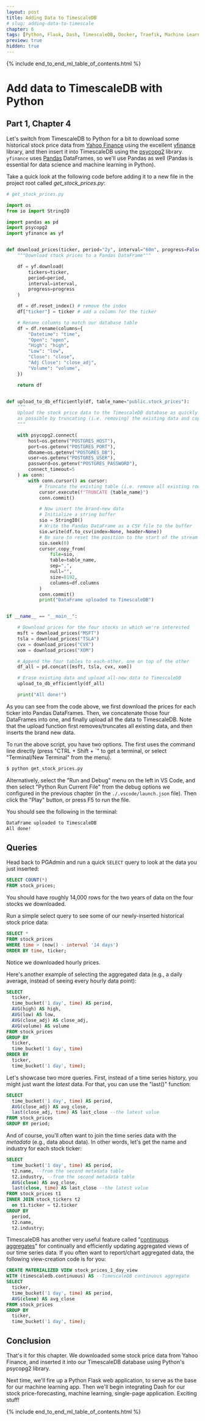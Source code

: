 ```yaml
---
layout: post
title: Adding Data to TimescaleDB
# slug: adding-data-to-timescale
chapter: 6
tags: [Python, Flask, Dash, TimescaleDB, Docker, Traefik, Machine Learning]
preview: true
hidden: true
---
```


{% include end_to_end_ml_table_of_contents.html %}


# Add data to TimescaleDB with Python
## Part 1, Chapter 4

Let's switch from TimescaleDB to Python for a bit to download some historical stock price data from [Yahoo Finance](https://finance.yahoo.com/) using the excellent [yfinance](https://pypi.org/project/yfinance/) library, and then insert it into TimescaleDB using the [psycopg2](https://pypi.org/project/psycopg2/) library. `yfinance` uses [Pandas](https://pandas.pydata.org/) DataFrames, so we'll use Pandas as well (Pandas is essential for data science and machine learning in Python).

Take a quick look at the following code before adding it to a new file in the project root called *get_stock_prices.py*:

```python
# get_stock_prices.py

import os
from io import StringIO

import pandas as pd
import psycopg2
import yfinance as yf


def download_prices(ticker, period="2y", interval="60m", progress=False):
    """Download stock prices to a Pandas DataFrame"""

    df = yf.download(
        tickers=ticker,
        period=period,
        interval=interval,
        progress=progress
    )

    df = df.reset_index() # remove the index
    df["ticker"] = ticker # add a column for the ticker

    # Rename columns to match our database table
    df = df.rename(columns={
        "Datetime": "time",
        "Open": "open",
        "High": "high",
        "Low": "low",
        "Close": "close",
        "Adj Close": "close_adj",
        "Volume": "volume",
    })

    return df


def upload_to_db_efficiently(df, table_name="public.stock_prices"):
    """
    Upload the stock price data to the TimescaleDB database as quickly and efficiently
    as possible by truncating (i.e. removing) the existing data and copying all-new data
    """

    with psycopg2.connect(
        host=os.getenv("POSTGRES_HOST"),
        port=os.getenv("POSTGRES_PORT"),
        dbname=os.getenv("POSTGRES_DB"),
        user=os.getenv("POSTGRES_USER"),
        password=os.getenv("POSTGRES_PASSWORD"),
        connect_timeout=5
    ) as conn:
        with conn.cursor() as cursor:
            # Truncate the existing table (i.e. remove all existing rows)
            cursor.execute(f"TRUNCATE {table_name}")
            conn.commit()

            # Now insert the brand-new data
            # Initialize a string buffer
            sio = StringIO()
            # Write the Pandas DataFrame as a CSV file to the buffer
            sio.write(df.to_csv(index=None, header=None))
            # Be sure to reset the position to the start of the stream
            sio.seek(0)
            cursor.copy_from(
                file=sio,
                table=table_name,
                sep=",",
                null="",
                size=8192,
                columns=df.columns
            )
            conn.commit()
            print("DataFrame uploaded to TimescaleDB")


if __name__ == "__main__":

    # Download prices for the four stocks in which we're interested
    msft = download_prices("MSFT")
    tsla = download_prices("TSLA")
    cvx = download_prices("CVX")
    xom = download_prices("XOM")

    # Append the four tables to each-other, one on top of the other
    df_all = pd.concat([msft, tsla, cvx, xom])

    # Erase existing data and upload all-new data to TimescaleDB
    upload_to_db_efficiently(df_all)

    print("All done!")
```

As you can see from the code above, we first download the prices for each ticker into Pandas DataFrames. Then, we concatenate those four DataFrames into one, and finally upload all the data to TimescaleDB. Note that the upload function first removes/truncates all existing data, and then inserts the brand new data.

To run the above script, you have two options. The first uses the command line directly (press "CTRL + Shift + `" to get a terminal, or select "Terminal/New Terminal" from the menu).

```bash
$ python get_stock_prices.py
```

Alternatively, select the "Run and Debug" menu on the left in VS Code, and then select "Python Run Current File" from the debug options we configured in the previous chapter (in the `./.vscode/launch.json` file). Then click the "Play" button, or press F5 to run the file.

You should see the following in the terminal:

```bash
DataFrame uploaded to TimescaleDB
All done!
```

## Queries

Head back to PGAdmin and run a quick `SELECT` query to look at the data you just inserted:

```sql
SELECT COUNT(*)
FROM stock_prices;
```

You should have roughly 14,000 rows for the two years of data on the four stocks we downloaded.

Run a simple select query to see some of our newly-inserted historical stock price data:

```sql
SELECT *
FROM stock_prices
WHERE time > (now() - interval '14 days')
ORDER BY time, ticker;
```

Notice we downloaded hourly prices.

Here's another example of selecting the aggregated data (e.g., a daily average, instead of seeing every hourly data point):

```sql
SELECT
  ticker,
  time_bucket('1 day', time) AS period,
  AVG(high) AS high,
  AVG(low) AS low,
  AVG(close_adj) AS close_adj,
  AVG(volume) AS volume
FROM stock_prices
GROUP BY
  ticker,
  time_bucket('1 day', time)
ORDER BY
  ticker,
  time_bucket('1 day', time);
```

Let's showcase two more queries. First, instead of a time series history, you might just want the *latest* data. For that, you can use the "last()" function:

```sql
SELECT
  time_bucket('1 day', time) AS period,
  AVG(close_adj) AS avg_close,
  last(close_adj, time) AS last_close --the latest value
FROM stock_prices
GROUP BY period;
```

And of course, you'll often want to join the time series data with the *metadata* (e.g., data about data). In other words, let's get the name and industry for each stock ticker:

```sql
SELECT
  time_bucket('1 day', time) AS period,
  t2.name, --from the second metadata table
  t2.industry, --from the second metadata table
  AVG(close) AS avg_close,
  last(close, time) AS last_close --the latest value
FROM stock_prices t1
INNER JOIN stock_tickers t2
  on t1.ticker = t2.ticker
GROUP BY
  period,
  t2.name,
  t2.industry;
```

TimescaleDB has another very useful feature called "[continuous aggregates](https://docs.timescale.com/latest/using-timescaledb/continuous-aggregates)" for continually and efficiently updating aggregated views of our time series data. If you often want to report/chart aggregated data, the following view-creation code is for you:

```sql
CREATE MATERIALIZED VIEW stock_prices_1_day_view
WITH (timescaledb.continuous) AS --TimescaleDB continuous aggregate
SELECT
  ticker,
  time_bucket('1 day', time) AS period,
  AVG(close) AS avg_close
FROM stock_prices
GROUP BY
  ticker,
  time_bucket('1 day', time);
```

## Conclusion

That's it for this chapter. We downloaded some stock price data from Yahoo Finance, and inserted it into our TimescaleDB database using Python's psycopg2 library.

Next time, we'll fire up a Python Flask web application, to serve as the base for our machine learning app. Then we'll begin integrating Dash for our stock price-forecasting, machine learning, single-page application. Exciting stuff!


{% include end_to_end_ml_table_of_contents.html %}
